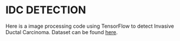 # IDC DETECTION
Here is a image processing code using TensorFlow to detect Invasive Ductal Carcinoma.
Dataset can be found [here](http://www.andrewjanowczyk.com/use-case-6-invasive-ductal-carcinoma-idc-segmentation/).
